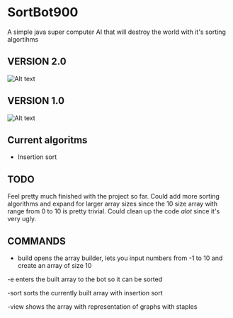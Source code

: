 # SortBot900
A simple java super computer AI that will destroy the world with it's sorting algortihms
## VERSION 2.0
![Alt text](https://i.imgur.com/5lj1637.png "Title")
## VERSION 1.0
![Alt text](https://i.ibb.co/tcn0kFh/sortbot900-pic1.png "Title")


## Current algoritms ##
 - Insertion sort

## TODO ## 
Feel pretty much finished with the project so far. Could add more sorting algorithms and expand for larger array sizes since the 
10 size array with range from 0 to 10 is pretty trivial. Could clean up the code *alot* since it's very ugly.


## COMMANDS ##
- build
opens the array builder, lets you input numbers from -1 to 10 and create an array of size 10

-e
enters the built array to the bot so it can be sorted

-sort
sorts the currently built array with insertion sort

-view
shows the array with representation of graphs with staples
